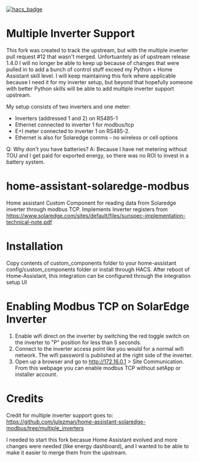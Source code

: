 [![hacs_badge](https://img.shields.io/badge/HACS-Default-orange.svg)](https://github.com/custom-components/hacs)

# Multiple Inverter Support
This fork was created to track the upstream, but with the multiple inverter pull request #12 that wasn't merged. Unfortuantely as of upstream release 1.4.0 I will no longer be able to keep up because of changes that were pulled in to add a bunch of control stuff exceed my Python + Home Assistant skill level. I will keep maintaining this fork where applicable because I need it for my inverter setup, but beyond that hopefully someone with better Python skills will be able to add multiple inverter support upstream.

My setup consists of two inverters and one meter:
* Inverters (addressed 1 and 2) on RS485-1
* Ethernet connected to inverter 1 for modbus/tcp
* E+I meter connected to inverter 1 on RS485-2.
* Ethernet is also for Solaredge comms - no wireless or cell options

Q: Why don't you have batteries?
A: Because I have net metering without TOU and I get paid for exported energy, so there was no ROI to invest in a battery system.

# home-assistant-solaredge-modbus
Home assistant Custom Component for reading data from Solaredge inverter through modbus TCP.
Implements Inverter registers from https://www.solaredge.com/sites/default/files/sunspec-implementation-technical-note.pdf

# Installation
Copy contents of custom_components folder to your home-assistant config/custom_components folder or install through HACS.
After reboot of Home-Assistant, this integration can be configured through the integration setup UI

# Enabling Modbus TCP on SolarEdge Inverter
1. Enable wifi direct on the inverter by switching the red toggle switch on the inverter to "P" position for less than 5 seconds.
2. Connect to the inverter access point like you would for a normal wifi network. The wifi password is published at the right side of the inverter. 
3. Open up a browser and go to http://172.16.0.1 > Site Communication. From this webpage you can enable modbus TCP without setApp or installer account.

# Credits
Credit for multiple inverter support goes to: https://github.com/julezman/home-assistant-solaredge-modbus/tree/multiple_inverters

I needed to start this fork becasue Home Assistant evolved and more changes were needed (like energy dashboard), and I wanted to be able to make it easier to merge them from the upstream.

